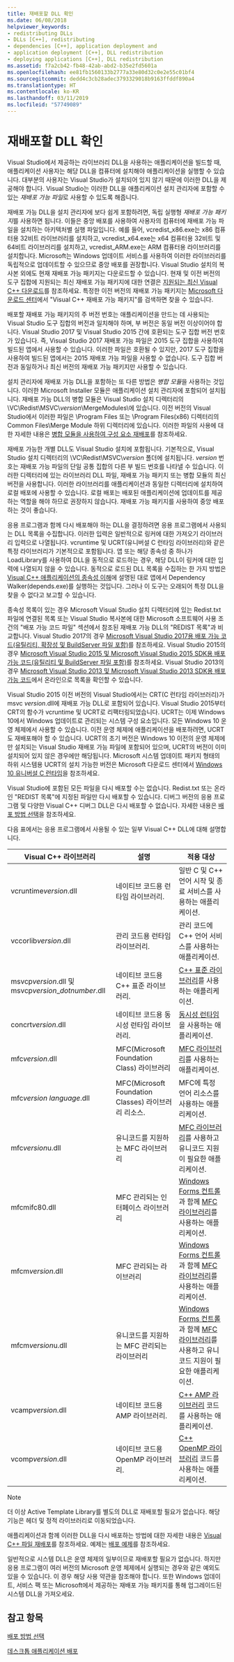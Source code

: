 ```yaml
---
title: 재배포할 DLL 확인
ms.date: 06/08/2018
helpviewer_keywords:
- redistributing DLLs
- DLLs [C++], redistributing
- dependencies [C++], application deployment and
- application deployment [C++], DLL redistribution
- deploying applications [C++], DLL redistribution
ms.assetid: f7a2cb42-fb48-42ab-abd2-b35e2fd5601a
ms.openlocfilehash: ee81fb1560133b2777a33e80d32c0e2e55c01bf4
ms.sourcegitcommit: dedd4c3cb28adec3793329018b9163ffddf890a4
ms.translationtype: HT
ms.contentlocale: ko-KR
ms.lasthandoff: 03/11/2019
ms.locfileid: "57749089"
---
```

# <a name="determining-which-dlls-to-redistribute"></a>재배포할 DLL 확인

Visual Studio에서 제공하는 라이브러리 DLL을 사용하는 애플리케이션을 빌드할 때, 애플리케이션 사용자는 해당 DLL을 컴퓨터에 설치해야 애플리케이션을 실행할 수 있습니다. 대부분의 사용자는 Visual Studio가 설치되어 있지 않기 때문에 이러한 DLL을 제공해야 합니다. Visual Studio는 이러한 DLL을 애플리케이션 설치 관리자에 포함할 수 있는 *재배포 가능 파일*로 사용할 수 있도록 해줍니다.

재배포 가능 DLL을 설치 관리자에 보다 쉽게 포함하려면, 독립 실행형 *재배포 가능 패키지*를 사용하면 됩니다. 이들은 중앙 배포를 사용하여 사용자의 컴퓨터에 재배포 가능 파일을 설치하는 아키텍처별 실행 파일입니다. 예를 들어, vcredist\_x86.exe는 x86 컴퓨터용 32비트 라이브러리를 설치하고, vcredist\_x64.exe는 x64 컴퓨터용 32비트 및 64비트 라이브러리를 설치하고, vcredist\_ARM.exe는 ARM 컴퓨터용 라이브러리를 설치합니다. Microsoft는 Windows 업데이트 서비스를 사용하여 이러한 라이브러리를 독립적으로 업데이트할 수 있으므로 중앙 배포를 권장합니다. Visual Studio 설치의 복사본 외에도 현재 재배포 가능 패키지는 다운로드할 수 있습니다. 현재 및 이전 버전의 도구 집합에 지원되는 최신 재배포 가능 패키지에 대한 연결은 [지원되는 최신 Visual C++ 다운로드](https://support.microsoft.com/help/2977003/the-latest-supported-visual-c-downloads)를 참조하세요. 특정한 이전 버전의 재배포 가능 패키지는 [Microsoft 다운로드 센터](http://go.microsoft.com/fwlink/p/?LinkId=158431)에서 "Visual C++ 재배포 가능 패키지"를 검색하면 찾을 수 있습니다.

배포할 재배포 가능 패키지의 주 버전 번호는 애플리케이션을 만드는 데 사용되는 Visual Studio 도구 집합의 버전과 일치해야 하며, 부 버전은 동일 버전 이상이어야 합니다. Visual Studio 2017 및 Visual Studio 2015 간에 호환되는 도구 집합 버전 번호가 있습니다. 즉, Visual Studio 2017 재배포 가능 파일은 2015 도구 집합을 사용하여 빌드된 앱에서 사용할 수 있습니다. 이러한 파일은 호환될 수 있지만, 2017 도구 집합을 사용하여 빌드된 앱에서는 2015 재배포 가능 파일을 사용할 수 없습니다. 도구 집합 버전과 동일하거나 최신 버전의 재배포 가능 패키지만 사용할 수 있습니다.

설치 관리자에 재배포 가능 DLL을 포함하는 또 다른 방법은 *병합 모듈*을 사용하는 것입니다. 이러한 Microsoft Installer 모듈은 애플리케이션 설치 관리자에 포함되어 설치됩니다. 재배포 가능 DLL의 병합 모듈은 Visual Studio 설치 디렉터리의 \\VC\\Redist\MSVC\\*version*\\MergeModules\\에 있습니다. 이전 버전의 Visual Studio에서 이러한 파일은 \\Program Files 또는 \\Program Files(x86) 디렉터리의 Common Files\\Merge Module 하위 디렉터리에 있습니다. 이러한 파일의 사용에 대한 자세한 내용은 [병합 모듈을 사용하여 구성 요소 재배포](../ide/redistributing-components-by-using-merge-modules.md)를 참조하세요.

재배포 가능한 개별 DLL도 Visual Studio 설치에 포함됩니다. 기본적으로, Visual Studio 설치 디렉터리의 \\VC\\Redist\\MSVC\\*version* 폴더에 설치됩니다. *version* 번호는 재배포 가능 파일의 단일 공통 집합의 다른 부 빌드 번호를 나타낼 수 있습니다. 이러한 디렉터리에 있는 라이브러리 DLL 파일, 재배포 가능 패키지 또는 병합 모듈의 최신 버전을 사용합니다. 이러한 라이브러리를 애플리케이션과 동일한 디렉터리에 설치하여 로컬 배포에 사용할 수 있습니다. 로컬 배포는 배포된 애플리케이션에 업데이트를 제공하는 역할을 해야 하므로 권장하지 않습니다. 재배포 가능 패키지를 사용하여 중앙 배포하는 것이 좋습니다.

응용 프로그램과 함께 다시 배포해야 하는 DLL을 결정하려면 응용 프로그램에서 사용되는 DLL 목록을 수집합니다. 이러한 입력은 일반적으로 링커에 대한 가져오기 라이브러리 입력으로 나열됩니다. vcruntime 및 UCRT(유니버설 C 런타임 라이브러리)와 같은 특정 라이브러리가 기본적으로 포함됩니다. 앱 또는 해당 종속성 중 하나가 LoadLibrary를 사용하여 DLL을 동적으로 로드하는 경우, 해당 DLL이 링커에 대한 입력에 나열되지 않을 수 있습니다. 동적으로 로드된 DLL 목록을 수집하는 한 가지 방법은 [Visual C++ 애플리케이션의 종속성 이해](../ide/understanding-the-dependencies-of-a-visual-cpp-application.md)에 설명된 대로 앱에서 Dependency Walker(depends.exe)를 실행하는 것입니다. 그러나 이 도구는 오래되어 특정 DLL을 찾을 수 없다고 보고할 수 있습니다.

종속성 목록이 있는 경우 Microsoft Visual Studio 설치 디렉터리에 있는 Redist.txt 파일에 연결된 목록 또는 Visual Studio 복사본에 대한 Microsoft 소프트웨어 사용 조건의 "배포 가능 코드 파일" 섹션에서 참조된 재배포 가능 DLL의 "REDIST 목록"과 비교합니다. Visual Studio 2017의 경우 [Microsoft Visual Studio 2017용 배포 가능 코드(유틸리티, 확장성 및 BuildServer 파일 포함)](http://go.microsoft.com/fwlink/p/?linkid=823098)를 참조하세요. Visual Studio 2015의 경우 [Microsoft Visual Studio 2015 및 Microsoft Visual Studio 2015 SDK용 배포 가능 코드(유틸리티 및 BuildServer 파일 포함)](http://go.microsoft.com/fwlink/p/?linkid=799794)를 참조하세요. Visual Studio 2013의 경우 [Microsoft Visual Studio 2013 및 Microsoft Visual Studio 2013 SDK용 배포 가능 코드](http://go.microsoft.com/fwlink/p/?LinkId=313603)에서 온라인으로 목록을 확인할 수 있습니다.

Visual Studio 2015 이전 버전의 Visual Studio에서는 CRT(C 런타임 라이브러리)가 msvc *version*.dll에 재배포 가능 DLL로 포함되어 있습니다. Visual Studio 2015부터 CRT의 함수가 vcruntime 및 UCRT로 리팩터링되었습니다. UCRT는 이제 Windows 10에서 Windows 업데이트로 관리되는 시스템 구성 요소입니다. 모든 Windows 10 운영 체제에서 사용할 수 있습니다. 이전 운영 체제에 애플리케이션을 배포하려면, UCRT도 재배포해야 할 수 있습니다. UCRT의 초기 버전은 Windows 10 이전의 운영 체제에만 설치되는 Visual Studio 재배포 가능 파일에 포함되어 있으며, UCRT의 버전이 이미 설치되어 있지 않은 경우에만 해당됩니다. Microsoft 시스템 업데이트 패키지 형태의 하위 시스템용 UCRT의 설치 가능한 버전은 Microsoft 다운로드 센터에서 [Windows 10 유니버설 C 런타임](https://www.microsoft.com/download/details.aspx?id=48234)을 참조하세요.

Visual Studio에 포함된 모든 파일을 다시 배포할 수는 없습니다. Redist.txt 또는 온라인 "REDIST 목록"에 지정된 파일만 다시 배포할 수 있습니다. 디버그 버전의 응용 프로그램 및 다양한 Visual C++ 디버그 DLL은 다시 배포할 수 없습니다. 자세한 내용은 [배포 방법 선택](../ide/choosing-a-deployment-method.md)을 참조하세요.

다음 표에서는 응용 프로그램에서 사용될 수 있는 일부 Visual C++ DLL에 대해 설명합니다.

|Visual C++ 라이브러리|설명|적용 대상|
|--------------------------|-----------------|----------------|
|vcruntime*version*.dll|네이티브 코드용 런타임 라이브러리.|일반 C 및 C++ 언어 시작 및 종료 서비스를 사용하는 애플리케이션.|
|vccorlib*version*.dll|관리 코드용 런타임 라이브러리.|관리 코드에 C++ 언어 서비스를 사용하는 애플리케이션.|
|msvcp*version*.dll 및 msvcp*version*_*dotnumber*.dll|네이티브 코드용 C++ 표준 라이브러리.|[C++ 표준 라이브러리](../standard-library/cpp-standard-library-reference.md)를 사용하는 애플리케이션.|
|concrt*version*.dll|네이티브 코드용 동시성 런타임 라이브러리.|[동시성 런타임](../parallel/concrt/concurrency-runtime.md)을 사용하는 애플리케이션.|
|mfc*version*.dll|MFC(Microsoft Foundation Class) 라이브러리|[MFC 라이브러리](../mfc/mfc-desktop-applications.md)를 사용하는 애플리케이션.|
|mfc*version* *language*.dll|MFC(Microsoft Foundation Classes) 라이브러리 리소스.|MFC에 특정 언어 리소스를 사용하는 애플리케이션.|
|mfc*version*u.dll|유니코드를 지원하는 MFC 라이브러리|[MFC 라이브러리](../mfc/mfc-desktop-applications.md)를 사용하고 유니코드 지원이 필요한 애플리케이션.|
|mfcmifc80.dll|MFC 관리되는 인터페이스 라이브러리|[Windows Forms 컨트롤](/dotnet/framework/winforms/controls/index)과 함께 [MFC 라이브러리](../mfc/mfc-desktop-applications.md)를 사용하는 애플리케이션.|
|mfcm*version*.dll|MFC 관리되는 라이브러리|[Windows Forms 컨트롤](/dotnet/framework/winforms/controls/index)과 함께 [MFC 라이브러리](../mfc/mfc-desktop-applications.md)를 사용하는 애플리케이션.|
|mfcm*version*u.dll|유니코드를 지원하는 MFC 관리되는 라이브러리|[Windows Forms 컨트롤](/dotnet/framework/winforms/controls/index)과 함께 [MFC 라이브러리](../mfc/mfc-desktop-applications.md)를 사용하고 유니코드 지원이 필요한 애플리케이션.|
|vcamp*version*.dll|네이티브 코드용 AMP 라이브러리.|[C++ AMP 라이브러리](../parallel/amp/cpp-amp-cpp-accelerated-massive-parallelism.md) 코드를 사용하는 애플리케이션.|
|vcomp*version*.dll|네이티브 코드용 OpenMP 라이브러리.|[C++ OpenMP 라이브러리](../parallel/openmp/openmp-in-visual-cpp.md) 코드를 사용하는 애플리케이션.|

> [!NOTE]
> 더 이상 Active Template Library를 별도의 DLL로 재배포할 필요가 없습니다. 해당 기능은 헤더 및 정적 라이브러리로 이동되었습니다.

애플리케이션과 함께 이러한 DLL을 다시 배포하는 방법에 대한 자세한 내용은 [Visual C++ 파일 재배포](../ide/redistributing-visual-cpp-files.md)를 참조하세요. 예제는 [배포 예제](../ide/deployment-examples.md)를 참조하세요.

일반적으로 시스템 DLL은 운영 체제의 일부이므로 재배포할 필요가 없습니다. 하지만 응용 프로그램이 여러 버전의 Microsoft 운영 체제에서 실행되는 경우와 같은 예외도 있을 수 있습니다. 이 경우 해당 사용 약관을 참조해야 합니다. 또한 Windows 업데이트, 서비스 팩 또는 Microsoft에서 제공하는 재배포 가능 패키지를 통해 업그레이드된 시스템 DLL을 가져오세요.

## <a name="see-also"></a>참고 항목

[배포 방법 선택](../ide/choosing-a-deployment-method.md)

[데스크톱 애플리케이션 배포](../ide/deploying-native-desktop-applications-visual-cpp.md)
